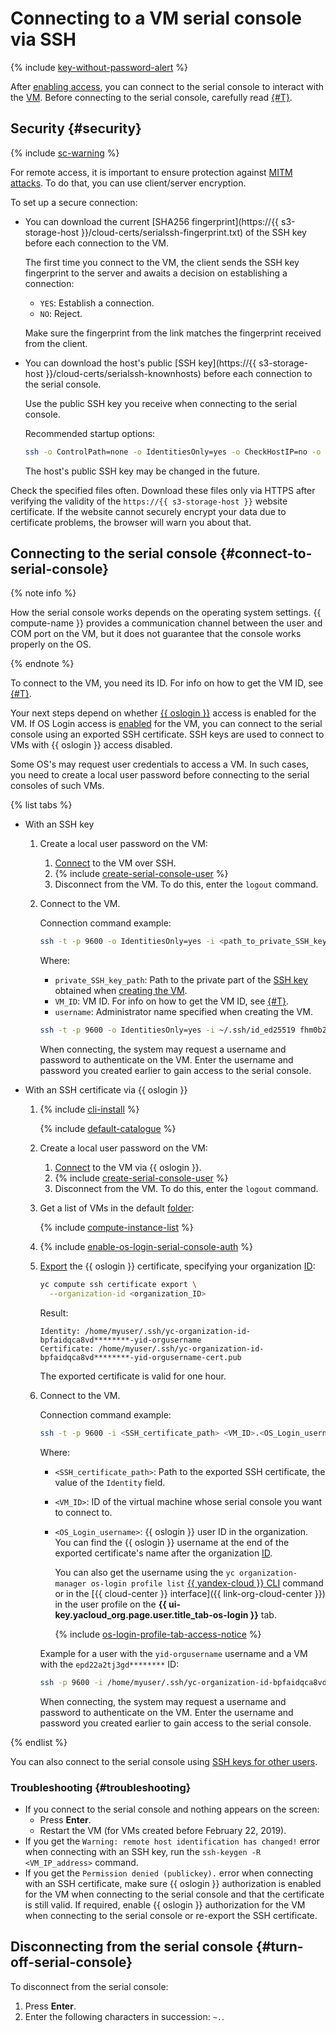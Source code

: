 # Connecting to a VM serial console via SSH

{% include [key-without-password-alert](../../../_includes/compute/key-without-password-alert.md) %}

After [enabling access](./index.md), you can connect to the serial console to interact with the [VM](../../concepts/vm.md). Before connecting to the serial console, carefully read [{#T}](#security).

## Security {#security}

{% include [sc-warning](../../../_includes/compute/serial-console-warning.md) %}

For remote access, it is important to ensure protection against [MITM attacks](https://en.wikipedia.org/wiki/Man-in-the-middle_attack). To do that, you can use client/server encryption.

To set up a secure connection:
* You can download the current [SHA256 fingerprint](https://{{ s3-storage-host }}/cloud-certs/serialssh-fingerprint.txt) of the SSH key before each connection to the VM.

  The first time you connect to the VM, the client sends the SSH key fingerprint to the server and awaits a decision on establishing a connection:
  * `YES`: Establish a connection.
  * `NO`: Reject.

  Make sure the fingerprint from the link matches the fingerprint received from the client.
* You can download the host's public [SSH key](https://{{ s3-storage-host }}/cloud-certs/serialssh-knownhosts) before each connection to the serial console.

  Use the public SSH key you receive when connecting to the serial console.

  Recommended startup options:

  ```bash
  ssh -o ControlPath=none -o IdentitiesOnly=yes -o CheckHostIP=no -o StrictHostKeyChecking=yes -o UserKnownHostsFile=./serialssh-knownhosts -p 9600 -i ~/.ssh/<private_SSH_key_name> <VM_ID>.<username>@{{ serial-ssh-host }}
  ```

  The host's public SSH key may be changed in the future.

Check the specified files often. Download these files only via HTTPS after verifying the validity of the `https://{{ s3-storage-host }}` website certificate. If the website cannot securely encrypt your data  due to certificate problems, the browser will warn you about that.

## Connecting to the serial console {#connect-to-serial-console}

{% note info %}

How the serial console works depends on the operating system settings. {{ compute-name }} provides a communication channel between the user and COM port on the VM, but it does not guarantee that the console works properly on the OS.

{% endnote %}

To connect to the VM, you need its ID. For info on how to get the VM ID, see [{#T}](../vm-info/get-info.md).

Your next steps depend on whether [{{ oslogin }}](../../../organization/concepts/os-login.md) access is enabled for the VM. If OS Login access is [enabled](../vm-connect/enable-os-login.md) for the VM, you can connect to the serial console using an exported SSH certificate. SSH keys are used to connect to VMs with {{ oslogin }} access disabled.

Some OS's may request user credentials to access a VM. In such cases, you need to create a local user password before connecting to the serial consoles of such VMs.

{% list tabs %}

- With an SSH key

  1. Create a local user password on the VM:
      1. [Connect](../vm-connect/ssh.md) to the VM over SSH.
      1. {% include [create-serial-console-user](../../../_includes/compute/create-serial-console-user.md) %}
      1. Disconnect from the VM. To do this, enter the `logout` command.

  1. Connect to the VM.

      Connection command example:

      ```bash
      ssh -t -p 9600 -o IdentitiesOnly=yes -i <path_to_private_SSH_key> <VM_ID>.<username>@{{ serial-ssh-host }}
      ```

      Where: 
      * `private_SSH_key_path`: Path to the private part of the [SSH key](../vm-connect/ssh.md#creating-ssh-keys) obtained when [creating the VM](../vm-create/create-linux-vm.md).
      * `VM_ID`: VM ID. For info on how to get the VM ID, see [{#T}](../vm-info/get-info.md).
      * `username`: Administrator name specified when creating the VM.

      ```bash
      ssh -t -p 9600 -o IdentitiesOnly=yes -i ~/.ssh/id_ed25519 fhm0b28lgfp4********.yc-user@{{ serial-ssh-host }}
      ```

      When connecting, the system may request a username and password to authenticate on the VM. Enter the username and password you created earlier to gain access to the serial console.

- With an SSH certificate via {{ oslogin }}

  1. {% include [cli-install](../../../_includes/cli-install.md) %}

      {% include [default-catalogue](../../../_includes/default-catalogue.md) %}

  1. Create a local user password on the VM:
      1. [Connect](../vm-connect/os-login.md) to the VM via {{ oslogin }}.
      1. {% include [create-serial-console-user](../../../_includes/compute/create-serial-console-user.md) %}
      1. Disconnect from the VM. To do this, enter the `logout` command.

  1. Get a list of VMs in the default [folder](../../../resource-manager/concepts/resources-hierarchy.md#folder):

      {% include [compute-instance-list](../../_includes_service/compute-instance-list.md) %}

  1. {% include [enable-os-login-serial-console-auth](../../../_includes/compute/enable-os-login-serial-console-auth.md) %}

  1. [Export](../vm-connect/os-login-export-certificate.md) the {{ oslogin }} certificate, specifying your organization [ID](../../../organization/operations/organization-get-id.md):

      ```bash
      yc compute ssh certificate export \
        --organization-id <organization_ID>
      ```

      Result:

      ```text
      Identity: /home/myuser/.ssh/yc-organization-id-bpfaidqca8vd********-yid-orgusername
      Certificate: /home/myuser/.ssh/yc-organization-id-bpfaidqca8vd********-yid-orgusername-cert.pub
      ```

      The exported certificate is valid for one hour.

  1. Connect to the VM.

      Connection command example:

      ```bash
      ssh -t -p 9600 -i <SSH_certificate_path> <VM_ID>.<OS_Login_username>@{{ serial-ssh-host }}
      ```

      Where:
      * `<SSH_certificate_path>`: Path to the exported SSH certificate, the value of the `Identity` field.
      * `<VM_ID>`: ID of the virtual machine whose serial console you want to connect to.
      * `<OS_Login_username>`: {{ oslogin }} user ID in the organization. You can find the {{ oslogin }} username at the end of the exported certificate's name after the organization [ID](../../../organization/operations/organization-get-id.md).

          You can also get the username using the `yc organization-manager os-login profile list` [{{ yandex-cloud }} CLI](../../../cli/cli-ref/managed-services/organization-manager/oslogin/profile/list.md) command or in the [{{ cloud-center }} interface]({{ link-org-cloud-center }}) in the user profile on the **{{ ui-key.yacloud_org.page.user.title_tab-os-login }}** tab.

          {% include [os-login-profile-tab-access-notice](../../../_includes/organization/os-login-profile-tab-access-notice.md) %}

      Example for a user with the `yid-orgusername` username and a VM with the `epd22a2tj3gd********` ID:

      ```bash
      ssh -p 9600 -i /home/myuser/.ssh/yc-organization-id-bpfaidqca8vd********-yid-orgusername epd22a2tj3gd********.yid-orgusername@{{ serial-ssh-host }}
      ```

      When connecting, the system may request a username and password to authenticate on the VM. Enter the username and password you created earlier to gain access to the serial console.

{% endlist %}

You can also connect to the serial console using [SSH keys for other users](../vm-connect/ssh.md#vm-authorized-keys).


### Troubleshooting {#troubleshooting}

* If you connect to the serial console and nothing appears on the screen:
  * Press **Enter**.
  * Restart the VM (for VMs created before February 22, 2019).
* If you get the `Warning: remote host identification has changed!` error when connecting with an SSH key, run the `ssh-keygen -R <VM_IP_address>` command.
* If you get the `Permission denied (publickey).` error when connecting with an SSH certificate, make sure {{ oslogin }} authorization is enabled for the VM when connecting to the serial console and that the certificate is still valid. If required, enable {{ oslogin }} authorization for the VM when connecting to the serial console or re-export the SSH certificate.

## Disconnecting from the serial console {#turn-off-serial-console}

To disconnect from the serial console:
1. Press **Enter**.
1. Enter the following characters in succession: `~.`.